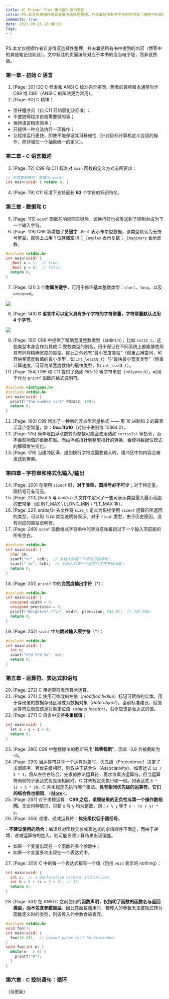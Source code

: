 ```yaml
---
title: 《C Primer Plus 第六版》读书笔记
intro: PS.本文仅根据作者自身情况选择性整理，并未囊括所有书中提到的内容（博客中的其他笔记也如此）。文中标注的页面编号对应于本书的当当电子版，而非纸质版。
comments: true
date: 2021-09-25 18:08:01
tags:
- C
---
```


PS.本文仅根据作者自身情况选择性整理，并未囊括所有书中提到的内容（博客中的其他笔记也如此）。文中标注的页面编号对应于本书的当当电子版，而非纸质版。

### 第一章 - 初始 C 语言

1. [Page: 30] ISO C 标准和 ANSI C 标准完全相同，两者的最终版本通常叫作 C89 或 C90（ANSI C 的叫法更为常用）。
2. [Page: 30] C 精神：

* 信任程序员（自 C11 开始弱化该标准）；
* 不要妨碍程序员做需要做的事；
* 保持语言精炼简单；
* 只提供一种方法执行一项操作；
* 让程序运行更快，即使不能保证其可移植性（针对目标计算机定义合适的操作，而非强加一个抽象统一的定义）。

### 第二章 - C 语言概述

3. [Page: 72] C99 和 C11 标准对 `main` 函数的定义方式有所要求：

```c
// 不需要参数时，需置为 void；
int main(void) { return 0; }
```

4. [Page: 79] C11 标准下支持最长 **63** 个字符的标识符名。

### 第三章 - 数据和 C

5. [Page: 115] `scanf` 函数在响应回车键后，该换行符也被发送到了控制台成为下一个输入字符。
6. [Page: 119] C99 新增加了**关键字** `_Bool` 表示布尔型数据，该类型默认为无符号整型，原则上占用 1 位存储空间；`_Complex` 表示复数；`_Imaginary` 表示虚数。

```c
#include <stdio.h>
int main(void) {
  _Bool x = 1;  // true.
  _Bool y = 0;  // false.
  return 0;
}
```

7. [Page: 131] 3 个**附属关键字**，可用于修饰基本整数类型：`short`、`long`，以及 `unsigned`。

![](1.png)

8. [Page: 143] **C 语言中可以定义具有多个字符的字符常量，字符常量默认占用 4 个字节**。

![](2.png)

9. [Page: 152] C99 中提供了精确宽度整数类型（stdint.h），比如 `int32_t`。这些类型本身会作为其他 C 整数类型的别名，用于保证在不同系统上都能够使用具有同样精确宽度的类型。除此之外还有“最小宽度类型”（侧重占用空间，可容纳某宽度数值的最小类型，如 `int_least8_t`）与“最快最小宽度类型”（侧重计算速度，可容纳某宽度数值的最快类型，如 `int_fast8_t`）。
10. [Page: 154] C99 和 C11 提供了诸如 `PRId32` 等字符串宏（inttypes.h），可用于作为 `printf` 函数的格式说明符。

```c
#include <inttypes.h>
#include <stdio.h>
int main(void) {
  printf("The number is:%" PRId32, 100);
  return 0;
}
```

11. [Page: 160] C99 增加了一种新的浮点型常量格式 —— 用 16 进制和 2 的幂表示浮点型常量，如：**0xa.1fp10**（对应十进制值 10364.0）。
12. [Page: 175] 简单地由浮点数转为整数可能会使用诸如 `cvttss2si` 等指令，而不会影响值的重新布局。而由浮点指针到整型指针的转换，会使得数据位模式的解释发生变化。
13. [Page: 179] 当缓冲区满、遇到换行字符或需要输入时，缓冲区中的内容会被发送到屏幕。

### 第四章 - 字符串和格式化输入/输出

14. [Page: 200] 在使用 `sizeof` 时，**对于类型，圆括号必不可少**；对于特定量，圆括号可有可无。
15. [Page: 210] *float.h* 与 *limits.h* 头文件中定义了一些可表示类型最大最小范围的宏常量（如 INT_MAX \ LLONG_MIN \ FLT_MAX 等）。
16. [Page: 221] *stddef.h* 头文件将 `size_t` 定义为系统使用 `sizeof` 运算符所返回的类型，可以用 %zd 类型说明符表示。对于 `float` 类型，由于历史原因，没有对应的类型说明符。
17. [Page: 249] `scanf` 函数格式字符串中的空白意味着跳过下一个输入项前面的所有空白。

```c
#include <stdio.h>
int main(void) {
  char ch;
  scanf("%c", &ch);  // 从输入的第一个字符开始读取；
  scanf(" %c", &ch);  // 从输入的第一个非空白字符开始读取；
  return 0;
}
```

18. [Page: 251] `printf` 中的**变宽度输出字符**（*）：

```c
#include <stdio.h>
int main(void) {
  unsigned width = 8;
  unsigned precision = 3;
  printf("Weight=%*.*f\n", width, precision, 242.5);  // 242.500.
  return 0;
}
```

19. [Page: 252] `scanf` 中的**跳过输入项字符**（*）：

```c
#include <stdio.h>
int main(void) {
  int n;
  scanf("%*d %*d %d", &n);
  return 0;
}
```

### 第五章 - 运算符、表达式和语句

20. [Page: 272] C 用运算符表示算术运算。
21. [Page: 274] C 使用可修改的左值（*modified lvalue*）标记可赋值的实体。用于存储值的数据存储区域成为数据对象（*data object*）。当前标准建议，赋值运算符左侧应该是对象定位值（*object locator*），右侧应该是表达式的值。
22. [Page: 277] C 语言中支持**多重赋值**：

```c
int main(void) {
  let x = y = z = 0;
  return 0;
}
```

23. [Page: 286] C99 中整数除法的截断采用“**趋零截断**”，因此 -3.8 会被截断为 -3。
24. [Page: 290] 当运算符共享一个运算对象时，优先级（Precedence）决定了求值顺序，若优先级相同，则取决于结合性（Associativity）。如表达式 `12 / 3 * 2`，将从左往右结合，先求值除法运算符，再求值乘法运算符。但当运算符两侧的子表达式优先级相同时，C 并未规定先执行哪一侧。如表达式 `6 * 12 + 5 * 20`，C 并未规定先执行哪个乘法。**具有相同优先级的运算符，它们的结合性也相同**。><b>[More](https://www.geeksforgeeks.org/operator-precedence-and-associativity-in-c/)</b><。
25. [Page: 297] 对于求模运算：**C99 之后，求模结果的正负性与第一个操作数相同**。无论何种情况，只要 x 与 y 均为整数，则：`x % y` 等于 `x - (x / y) * y`。
26. [Page: 306] 递增、递减运算符：**优先级仅低于圆括号**。

\- **不建议使用的场合**：编译器对函数实参或表达式的求值顺序不固定，而由于递增、递减运算符的加入，则可能导致计算结果出现偏差。

* 如果一个变量出现在一个函数的多个参数中；
* 如果一个变量多次出现在一个表达式中。

27. [Page: 309] C 中的每一个表达式都有一个值（包括 `void` 表示的 nothing）：

```c
int main(void) {
  int c;  // a declaration without initializer.
  int b = 6 + (c = 3 + 8); // 17.
  return 0;
}
```

28. [Page: 331] 在 ANSI C 之前使用的**函数声明，仅指明了函数的函数名与返回类型，而不包含参数类型**。因此在函数调用时，若传入的参数无法被隐式转为函数定义时的类型，则该传入的参数会被丢弃。

```c
#include <stdio.h>
void foo();
int main(void) {
  foo(16.0f);  // passed param will be discarded.
}
void foo(int n) {
  while(n-- > 0) {
    printf("#");  
  }
}
```

### 第六章 - C 控制语句：循环

（待更新）

